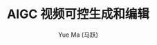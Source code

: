 ---
vol: '004'
time: 2025.01.03
title: "AIGC 视频可控生成和编辑"
author: "Yue Ma (马跃)"
info: "PhD student from HKUST"
personal_url: https://mayuelala.github.io/
---